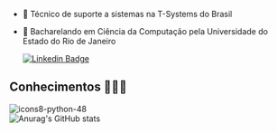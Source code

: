 - 🔭 Técnico de suporte a sistemas na T-Systems do Brasil

- 🌱 Bacharelando em Ciência da Computação pela Universidade do Estado do Rio de Janeiro

  [![Linkedin Badge](https://img.shields.io/badge/Linkedin-323330?style=for-the-badge&logo=linkedin&logoColor=blue)](https://www.linkedin.com/in/rafaelmanteigabalbino/) &nbsp;
  
## Conhecimentos 👩🏻‍💻
![icons8-python-48](https://user-images.githubusercontent.com/25599308/219158898-43964b1f-e7b9-479c-9d42-551d5b244e28.png)<br>
![Anurag's GitHub stats](https://github-readme-stats.vercel.app/api?username=fael0306)
